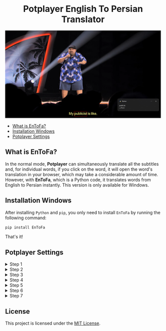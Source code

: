 <br>

<h1 align="center">
  Potplayer English To Persian Translator
</h1>

<p align="center"><img src="https://raw.githubusercontent.com/jepbura/potplayer-english-to-persian-translator/master/assets/images/07.png" alt="E2F" /></p>

- [What is EnToFa?](#what-is-bura-cli)
- [Installation Windows](#installation-windows)
- [Potplayer Settings](#potplayer-settings)

## What is EnToFa?

In the normal mode, **Potplayer** can simultaneously translate all the subtitles and, for individual words, if you click on the word, it will open the word's translation in your browser, which may take a considerable amount of time. However, with **EnToFa**, which is a Python code, it translates words from English to Persian instantly. This version is only available for Windows.

## Installation Windows

After installing `Python` and `pip`, you only need to install `EnToFa` by running the following command:

```bash
pip install EnToFa
```

That's it!

## Potplayer Settings

<details>
	<summary>Step 1</summary>
	<br/>
	<div>Right-click on an English word and then click on "Customize."</div>
	<br/>
	<img src="https://raw.githubusercontent.com/jepbura/potplayer-english-to-persian-translator/master/assets/images/01.png" alt="01 png" />
</details>

<details>
	<summary>Step 2</summary>
	<br/>
	<div>Click on "Add".</div>
	<br/>
	<img src="https://raw.githubusercontent.com/jepbura/potplayer-english-to-persian-translator/master/assets/images/02.png" alt="02 png" />
</details>

<details>
	<summary>Step 3</summary>
	<br/>
	<div>Please provide the following information in the title and path:</div>
	<div>Title: Translator</div>
	<div>Path: EnToFa "%%SS"</div>
	<br/>
	<img src="https://raw.githubusercontent.com/jepbura/potplayer-english-to-persian-translator/master/assets/images/03.png" alt="03 png" />
</details>

<details>
	<summary>Step 4</summary>
	<br/>
	<div>Click on "Ok".</div>
	<br/>
	<img src="https://raw.githubusercontent.com/jepbura/potplayer-english-to-persian-translator/master/assets/images/04.png" alt="04 png" />
</details>

<details>
	<summary>Step 5</summary>
	<br/>
	<div>Click on the newly entered information and use the "Up" button to move it to the top.</div>
	<br/>
	<img src="https://raw.githubusercontent.com/jepbura/potplayer-english-to-persian-translator/master/assets/images/05.png" alt="05 png" />
</details>

<details>
	<summary>Step 6</summary>
	<br/>
	<div>As you can see, our information is being recorded.</div>
	<br/>
	<img src="https://raw.githubusercontent.com/jepbura/potplayer-english-to-persian-translator/master/assets/images/06.png" alt="06 png" />
</details>

<details>
	<summary>Step 7</summary>
	<br/>
	<div>By clicking on each word, a translation of that word into Persian will appear as a notification.</div>
	<br/>
	<img src="https://raw.githubusercontent.com/jepbura/potplayer-english-to-persian-translator/master/assets/images/07.png" alt="07 png" />
</details>

## License

This project is licensed under the [MIT License](LICENSE).